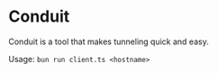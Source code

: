 # Conduit

Conduit is a tool that makes tunneling quick and easy.

Usage: `bun run client.ts <hostname>`
